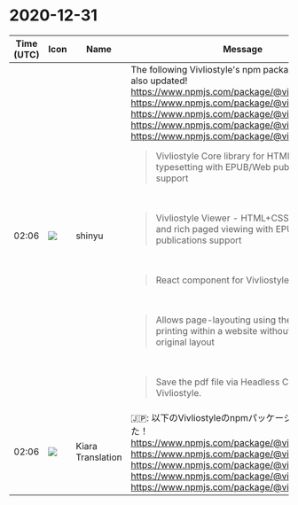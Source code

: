 # 2020-12-31

|Time (UTC)|Icon|Name|Message|
|---|---|---|---|
|02:06|![](https://avatars.slack-edge.com/2018-04-27/354445776386_e258f5ed5ba887b08668_72.jpg)|shinyu|The following Vivliostyle's npm packages have been also updated!<br><https://www.npmjs.com/package/@vivliostyle/core><br><https://www.npmjs.com/package/@vivliostyle/viewer><br><https://www.npmjs.com/package/@vivliostyle/react><br><https://www.npmjs.com/package/@vivliostyle/print><br><https://www.npmjs.com/package/@vivliostyle/cli><br><blockquote>Vivliostyle Core library for HTML+CSS typesetting with EPUB/Web publications support</blockquote><br><blockquote>Vivliostyle Viewer - HTML+CSS typesetting and rich paged viewing with EPUB/Web publications support</blockquote><br><blockquote>React component for Vivliostyle</blockquote><br><blockquote>Allows page-layouting using the vivliostyle for printing within a website without destroying the original layout</blockquote><br><blockquote>Save the pdf file via Headless Chrome and Vivliostyle.</blockquote>|
|02:06|![](https://avatars.slack-edge.com/2019-08-21/732685848020_f3f20736795184660348_72.png)|Kiara Translation|🇯🇵: 以下のVivliostyleのnpmパッケージも更新されました！<br><https://www.npmjs.com/package/@vivliostyle/core><br><https://www.npmjs.com/package/@vivliostyle/viewer><br><https://www.npmjs.com/package/@vivliostyle/react><br><https://www.npmjs.com/package/@vivliostyle/print><br><https://www.npmjs.com/package/@vivliostyle/cli>|
